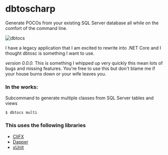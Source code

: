 # dbtoscharp

Generate POCOs from your existing SQL Server database all while on the comfort of the command line.

![dbtocs](https://i.imgur.com/XKDi7q7.png)

I have a legacy application that I am excited to rewrite into .NET Core and I thought dbtosc is something I want to use.

_version 0.0.0._ This is something I whipped up very quickly this mean lots of bugs and missing features. You're free to use this but don't blame me if your house burns down or your wife leaves you.

### In the works:
Subcommand to generate multiple classes from SQL Server tables and views
```
$ dbtocs multi 
```



### This uses the following libraries
- [CliFX](https://github.com/Tyrrrz/CliFx)
- [Dapper](https://github.com/StackExchange/Dapper)
- [xUnit](https://github.com/xunit/xunit)
